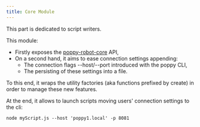 ```yaml
---
title: Core Module
---
```


This part is dedicated to script writers.

This module:
- Firstly exposes the [poppy-robot-core][poppy-robot-core] API,
- On a second hand, it aims to ease connection settings appending:
    - The connection flags --host/--port introduced with the poppy CLI,
    - The persisting of these settings into a file.

To this end, it wraps the utility factories (aka functions prefixed by create) in order to manage these new features.

At the end, it allows to launch scripts moving users' connection settings to the cli:

```shell
node myScript.js --host 'poppy1.local' -p 8081
``` 

[poppy-robot-core]: https://github.com/nbarikipoulos/poppy-robot-core
